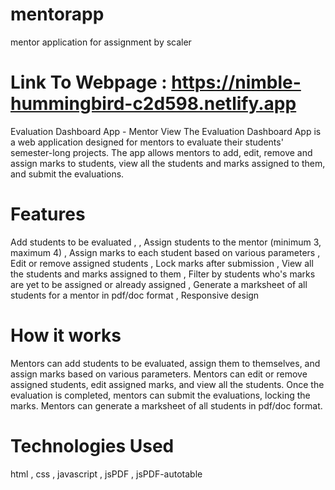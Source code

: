 # mentorapp
mentor application for assignment by scaler

# Link To Webpage : https://nimble-hummingbird-c2d598.netlify.app

Evaluation Dashboard App - Mentor View
The Evaluation Dashboard App is a web application designed for mentors to evaluate their students' semester-long projects. The app allows mentors to add, edit, remove and assign marks to students, view all the students and marks assigned to them, and submit the evaluations.

# Features

  Add students to be evaluated ,
, Assign students to the mentor (minimum 3, maximum 4)
, Assign marks to each student based on various parameters
, Edit or remove assigned students
, Lock marks after submission
, View all the students and marks assigned to them
, Filter by students who's marks are yet to be assigned or already assigned
, Generate a marksheet of all students for a mentor in pdf/doc format
, Responsive design


# How it works

Mentors can add students to be evaluated, assign them to themselves, and assign marks based on various parameters.
Mentors can edit or remove assigned students, edit assigned marks, and view all the students.
Once the evaluation is completed, mentors can submit the evaluations, locking the marks.
Mentors can generate a marksheet of all students in pdf/doc format.



# Technologies Used

html 
, css
, javascript
, jsPDF
, jsPDF-autotable



